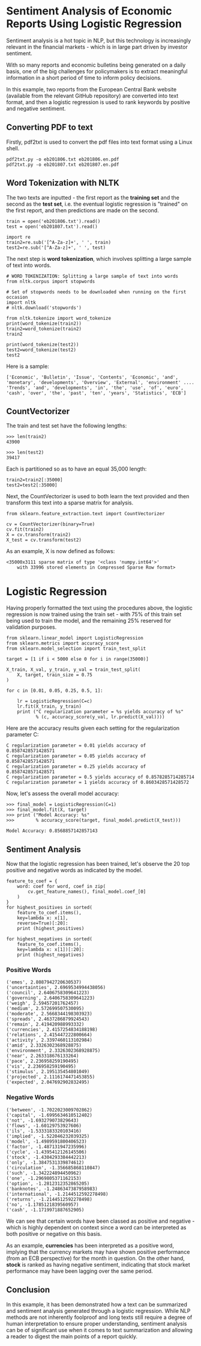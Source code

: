 # Sentiment Analysis of Economic Reports Using Logistic Regression

Sentiment analysis is a hot topic in NLP, but this technology is increasingly relevant in the financial markets - which is in large part driven by investor sentiment.

With so many reports and economic bulletins being generated on a daily basis, one of the big challenges for policymakers is to extract meaningful information in a short period of time to inform policy decisions.

In this example, two reports from the European Central Bank website (available from the relevant GitHub repository) are converted into text format, and then a logistic regression is used to rank keywords by positive and negative sentiment.

## Converting PDF to text

Firstly, pdf2txt is used to convert the pdf files into text format using a Linux shell.

```
pdf2txt.py -o eb201806.txt eb201806.en.pdf
pdf2txt.py -o eb201807.txt eb201807.en.pdf
```

## Word Tokenization with NLTK

The two texts are inputted - the first report as the **training set** and the second as the **test set**, i.e. the eventual logistic regression is "trained" on the first report, and then predictions are made on the second.

```
train = open('eb201806.txt').read()
test = open('eb201807.txt').read()

import re
train2=re.sub('[^A-Za-z]+', ' ', train)
test2=re.sub('[^A-Za-z]+', ' ', test)
```

The next step is **word tokenization**, which involves splitting a large sample of text into words.

```
# WORD TOKENIZATION: Splitting a large sample of text into words
from nltk.corpus import stopwords

# Set of stopwords needs to be downloaded when running on the first occasion
import nltk
# nltk.download('stopwords')

from nltk.tokenize import word_tokenize
print(word_tokenize(train2))
train2=word_tokenize(train2)
train2

print(word_tokenize(test2))
test2=word_tokenize(test2)
test2
```

Here is a sample:

```
['Economic', 'Bulletin', 'Issue', 'Contents', 'Economic', 'and', 'monetary', 'developments', 'Overview', 'External', 'environment' .... 'Trends', 'and', 'developments', 'in', 'the', 'use', 'of', 'euro', 'cash', 'over', 'the', 'past', 'ten', 'years', 'Statistics', 'ECB']
```

## CountVectorizer

The train and test set have the following lengths:

```
>>> len(train2)
43900

>>> len(test2)
39417
```

Each is partitioned so as to have an equal 35,000 length:

```
train2=train2[:35000]
test2=test2[:35000]
```

Next, the CountVectorizer is used to both learn the text provided and then transform this text into a sparse matrix for analysis.

```
from sklearn.feature_extraction.text import CountVectorizer

cv = CountVectorizer(binary=True)
cv.fit(train2)
X = cv.transform(train2)
X_test = cv.transform(test2)
```

As an example, X is now defined as follows:

```
<35000x3111 sparse matrix of type '<class 'numpy.int64'>'
	with 33996 stored elements in Compressed Sparse Row format>
```
  
# Logistic Regression

Having properly formatted the text using the procedures above, the logistic regression is now trained using the train set - with 75% of this train set being used to train the model, and the remaining 25% reserved for validation purposes.

```
from sklearn.linear_model import LogisticRegression
from sklearn.metrics import accuracy_score
from sklearn.model_selection import train_test_split

target = [1 if i < 5000 else 0 for i in range(35000)]

X_train, X_val, y_train, y_val = train_test_split(
    X, target, train_size = 0.75
)

for c in [0.01, 0.05, 0.25, 0.5, 1]:
    
    lr = LogisticRegression(C=c)
    lr.fit(X_train, y_train)
    print ("C regularization parameter = %s yields accuracy of %s" 
           % (c, accuracy_score(y_val, lr.predict(X_val))))
```

Here are the accuracy results given each setting for the regularization parameter C:

```
C regularization parameter = 0.01 yields accuracy of 0.8587428571428571
C regularization parameter = 0.05 yields accuracy of 0.8587428571428571
C regularization parameter = 0.25 yields accuracy of 0.8587428571428571
C regularization parameter = 0.5 yields accuracy of 0.8578285714285714
C regularization parameter = 1 yields accuracy of 0.8603428571428572
```

Now, let's assess the overall model accuracy:

```
>>> final_model = LogisticRegression(C=1)
>>> final_model.fit(X, target)
>>> print ("Model Accuracy: %s" 
>>>        % accuracy_score(target, final_model.predict(X_test)))

Model Accuracy: 0.8568857142857143
```

## Sentiment Analysis

Now that the logistic regression has been trained, let's observe the 20 top positive and negative words as indicated by the model.

```
feature_to_coef = {
    word: coef for word, coef in zip(
        cv.get_feature_names(), final_model.coef_[0]
    )
}
for highest_positives in sorted(
    feature_to_coef.items(), 
    key=lambda x: x[1], 
    reverse=True)[:20]:
    print (highest_positives)
    
for highest_negatives in sorted(
    feature_to_coef.items(), 
    key=lambda x: x[1])[:20]:
    print (highest_negatives)
```

### Positive Words

```
('emes', 2.8087942720630537)
('uncertainties', 2.6969534994438056)
('council', 2.6406758309641223)
('governing', 2.6406758309641223)
('weigh', 2.59457201762457)
('medium', 2.572699507530095)
('moderate', 2.5668344198303923)
('spreads', 2.4637286879924543)
('remain', 2.419420988993332)
('currencies', 2.4157254834188198)
('relations', 2.415447222800664)
('activity', 2.3397460113102984)
('amid', 2.3326302368928875)
('environment', 2.3326302368928875)
('near', 2.263318676133264)
('pace', 2.236958259190495)
('vis', 2.236958259190495)
('stimulus', 2.195135454801049)
('projected', 2.1116174471453855)
('expected', 2.047692902832495)
```

### Negative Words

```
('between', -1.7022023009702862)
('capital', -1.6995634610512402)
('not', -1.693279073829643)
('flows', -1.60129753927606)
('ils', -1.5333183320103416)
('implied', -1.522046232039325)
('model', -1.4989591800406523)
('factor', -1.487131947235996)
('cycle', -1.4395412126145506)
('stock', -1.4304293384442213)
('only', -1.3847531339874612)
('circulation', -1.356685868110847)
('such', -1.342224894450962)
('one', -1.2969805371162153)
('option', -1.2812312352865205)
('banknotes', -1.2486347387958983)
('international', -1.2144512592278498)
('returns', -1.2144512592278498)
('no', -1.1785121839560957)
('cash', -1.1719971887652905)
```

We can see that certain words have been classed as positive and negative - which is highly dependent on context since a word can be interpreted as both positive or negative on this basis.

As an example, **currencies** has been interpreted as a positive word, implying that the currency markets may have shown positive performance (from an ECB perspective) for the month in question. On the other hand, **stock** is ranked as having negative sentiment, indicating that stock market performance may have been lagging over the same period.

## Conclusion

In this example, it has been demonstrated how a text can be summarized and sentiment analysis generated through a logistic regression. While NLP methods are not inherently foolproof and long texts still require a degree of human interpretation to ensure proper understanding, sentiment analysis can be of significant use when it comes to text summarization and allowing a reader to digest the main points of a report quickly.
